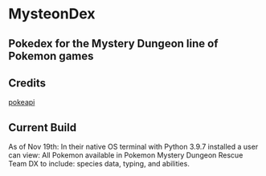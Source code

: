 # MysteonDex
## Pokedex for the Mystery Dungeon line of Pokemon games

## Credits
[pokeapi](pokeapi.co)

## Current Build
As of Nov 19th: 
  In their native OS terminal with Python 3.9.7 installed a user can view:
    All Pokemon available in Pokemon Mystery Dungeon Rescue Team DX to include:
      species data, 
      typing, and 
      abilities.
